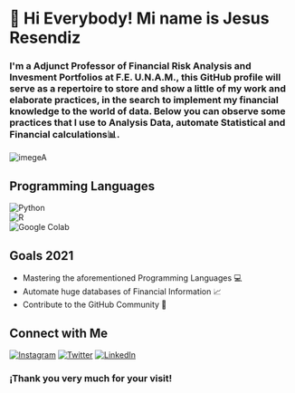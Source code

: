 # 👋 Hi Everybody! Mi name is Jesus Resendiz 
### I'm a Adjunct Professor of Financial Risk Analysis and Invesment Portfolios at F.E. U.N.A.M., this GitHub profile will serve as a repertoire to store and show a little of my work and elaborate practices, in the search to implement my financial knowledge to the world of data. Below you can observe some practices that I use to Analysis Data, automate Statistical and Financial calculations📊. 

![imegeA](https://user-images.githubusercontent.com/86130991/122630691-50d37900-d08b-11eb-8d5e-62255e53e4b7.gif)

## Programming Languages
![Python](https://img.shields.io/badge/python-3DDC84?style=for-the-badge&logo=python&logoColor=white&labelColor=101010)</br>
![R](https://img.shields.io/badge/r-0095D5?style=for-the-badge&logo=r&logoColor=white&labelColor=101010)</br>
![Google Colab](https://img.shields.io/badge/Google_Colab-3DDC84?style=for-the-badge&logo=google-colab&logoColor=white&labelColor=101010)</br>

## Goals 2021
   -  Mastering the aforementioned Programming Languages :computer:
   -  Automate huge databases of Financial Information :chart_with_upwards_trend:
   -  Contribute to the GitHub Community :department_store:

## Connect with Me
[![Instagram](https://img.shields.io/badge/Instagram-@jesusresendizc-E4405F?style=for-the-badge&logo=instagram&logoColor=white&labelColor=101010)](https://instagram.com/jesusresendizc)
[![Twitter](https://img.shields.io/badge/Twitter-@lumillion9-1DA1F2?style=for-the-badge&logo=twitter&logoColor=white&labelColor=101010)](https://twitter.com/Lumillion9)
[![LinkedIn](https://img.shields.io/badge/LinkedIn-Jesus_Resendiz-0077B5?style=for-the-badge&logo=linkedin&logoColor=white&labelColor=101010)](https://www.linkedin.com/in/jesus-resendiz-7a6035215/)


###               ¡Thank you very much for your visit!
